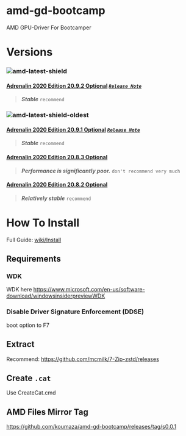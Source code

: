 # amd-gd-bootcamp
AMD GPU-Driver For Bootcamper

# Versions
### ![amd-latest-shield](https://img.shields.io/badge/%E2%80%8B-%E2%80%8B%20latest%20-brightgreen?style=flat-square&logo=amd)
#### [Adrenalin 2020 Edition 20.9.2 Optional](https://github.com/koumaza/amd-gd-bootcamp/releases/tag/v1.16.0)  [___`Release Note`___](https://www.amd.com/en/support/kb/release-notes/rn-rad-win-20-9-2)
>***Stable*** `recommend`
### ![amd-latest-shield-oldest](https://img.shields.io/badge/%E2%80%8B-%E2%80%8B%20oldest%20-brightgreen?style=flat-square&logo=amd)
#### [Adrenalin 2020 Edition 20.9.1 Optional](https://github.com/koumaza/amd-gd-bootcamp/releases/tag/v1.13.0)  [___`Release Note`___](https://www.amd.com/en/support/kb/release-notes/rn-rad-win-20-9-1)
>***Stable*** `recommend`
#### [Adrenalin 2020 Edition 20.8.3 Optional](https://github.com/koumaza/amd-gd-bootcamp/releases/tag/v1.9.0)
>***Performance is significantly poor.*** `don't recommend very much`
#### [Adrenalin 2020 Edition 20.8.2 Optional](https://github.com/koumaza/amd-gd-bootcamp/releases/tag/v1.11.0)
>***Relatively stable*** `recommend`


# How To Install
Full Guide: [wiki/Install](https://github.com/koumaza/amd-gd-bootcamp/wiki/Install)

## Requirements
### WDK
WDK here https://www.microsoft.com/en-us/software-download/windowsinsiderpreviewWDK
### Disable Driver Signature Enforcement (DDSE)
boot option to F7

## Extract
Recommend: https://github.com/mcmilk/7-Zip-zstd/releases

## Create `.cat`
Use CreateCat.cmd

## AMD Files Mirror Tag
https://github.com/koumaza/amd-gd-bootcamp/releases/tag/s0.0.1

